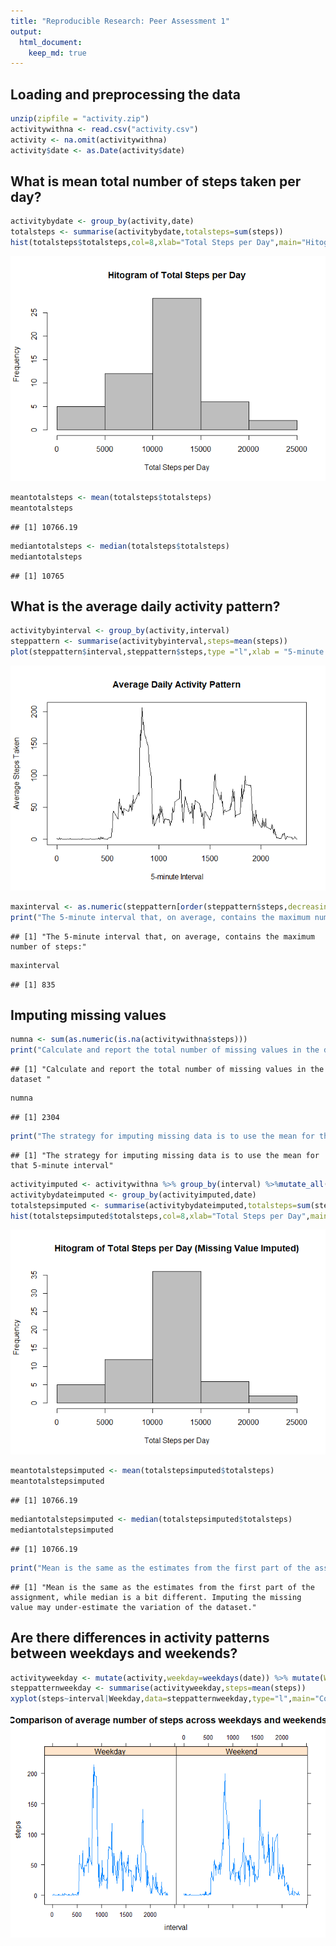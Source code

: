 ```yaml
---
title: "Reproducible Research: Peer Assessment 1"
output: 
  html_document:
    keep_md: true
---
```




## Loading and preprocessing the data

```r
unzip(zipfile = "activity.zip")
activitywithna <- read.csv("activity.csv")
activity <- na.omit(activitywithna)
activity$date <- as.Date(activity$date)
```


## What is mean total number of steps taken per day?

```r
activitybydate <- group_by(activity,date)
totalsteps <- summarise(activitybydate,totalsteps=sum(steps))
hist(totalsteps$totalsteps,col=8,xlab="Total Steps per Day",main="Hitogram of Total Steps per Day")
```

![](PA1_template_files/figure-html/unnamed-chunk-2-1.png)<!-- -->

```r
meantotalsteps <- mean(totalsteps$totalsteps)
meantotalsteps
```

```
## [1] 10766.19
```

```r
mediantotalsteps <- median(totalsteps$totalsteps)
mediantotalsteps
```

```
## [1] 10765
```


## What is the average daily activity pattern?

```r
activitybyinterval <- group_by(activity,interval)
steppattern <- summarise(activitybyinterval,steps=mean(steps))
plot(steppattern$interval,steppattern$steps,type ="l",xlab = "5-minute Interval",ylab="Average Steps Taken",main="Average Daily Activity Pattern")
```

![](PA1_template_files/figure-html/unnamed-chunk-3-1.png)<!-- -->

```r
maxinterval <- as.numeric(steppattern[order(steppattern$steps,decreasing = TRUE),][1,1])
print("The 5-minute interval that, on average, contains the maximum number of steps:")
```

```
## [1] "The 5-minute interval that, on average, contains the maximum number of steps:"
```

```r
maxinterval
```

```
## [1] 835
```


## Imputing missing values

```r
numna <- sum(as.numeric(is.na(activitywithna$steps)))
print("Calculate and report the total number of missing values in the dataset ")
```

```
## [1] "Calculate and report the total number of missing values in the dataset "
```

```r
numna
```

```
## [1] 2304
```

```r
print("The strategy for imputing missing data is to use the mean for that 5-minute interval")
```

```
## [1] "The strategy for imputing missing data is to use the mean for that 5-minute interval"
```

```r
activityimputed <- activitywithna %>% group_by(interval) %>%mutate_all(impute,mean)
activitybydateimputed <- group_by(activityimputed,date)
totalstepsimputed <- summarise(activitybydateimputed,totalsteps=sum(steps))
hist(totalstepsimputed$totalsteps,col=8,xlab="Total Steps per Day",main="Hitogram of Total Steps per Day (Missing Value Imputed)")
```

![](PA1_template_files/figure-html/unnamed-chunk-4-1.png)<!-- -->

```r
meantotalstepsimputed <- mean(totalstepsimputed$totalsteps)
meantotalstepsimputed
```

```
## [1] 10766.19
```

```r
mediantotalstepsimputed <- median(totalstepsimputed$totalsteps)
mediantotalstepsimputed
```

```
## [1] 10766.19
```

```r
print("Mean is the same as the estimates from the first part of the assignment, while median is a bit different. Imputing the missing value may under-estimate the variation of the dataset.")
```

```
## [1] "Mean is the same as the estimates from the first part of the assignment, while median is a bit different. Imputing the missing value may under-estimate the variation of the dataset."
```


## Are there differences in activity patterns between weekdays and weekends?

```r
activityweekday <- mutate(activity,weekday=weekdays(date)) %>% mutate(Weekday=ifelse(weekday %in% c("Monday","Tuesday","Wedsday","Thursady","Friday"),"Weekday","Weekend")) %>% group_by(Weekday,interval)
steppatternweekday <- summarise(activityweekday,steps=mean(steps))
xyplot(steps~interval|Weekday,data=steppatternweekday,type="l",main="Comparison of average number of steps across weekdays and weekends")
```

![](PA1_template_files/figure-html/unnamed-chunk-5-1.png)<!-- -->

